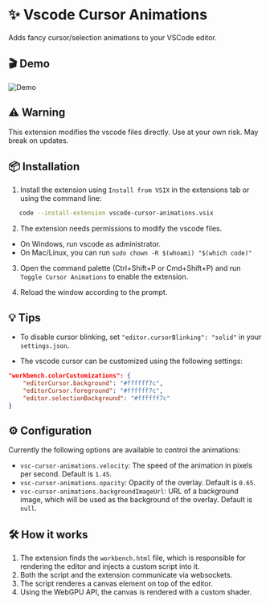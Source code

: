 # ✨ Vscode Cursor Animations

Adds fancy cursor/selection animations to your VSCode editor.

## 🎬 Demo

![Demo](./demo/2025-04-09-181753.gif)

## ⚠️ Warning

This extension modifies the vscode files directly. Use at your own risk. May break on updates.

## 📦 Installation

1. Install the extension using `Install from VSIX` in the extensions tab or using the command line:

```bash
   code --install-extension vscode-cursor-animations.vsix
```

2. The extension needs permissions to modify the vscode files.

- On Windows, run vscode as administrator.
- On Mac/Linux, you can run `sudo chown -R $(whoami) "$(which code)"`

3. Open the command palette (Ctrl+Shift+P or Cmd+Shift+P) and run `Toggle Cursor Animations` to enable the extension.

4. Reload the window according to the prompt.

## 💡 Tips

- To disable cursor blinking, set `"editor.cursorBlinking": "solid"` in your `settings.json`.

- The vscode cursor can be customized using the following settings:

```json
"workbench.colorCustomizations": {
    "editorCursor.background": "#ffffff7c",
    "editorCursor.foreground": "#ffffff7c",
    "editor.selectionBackground": "#ffffff7c"
}
```

## ⚙️ Configuration

Currently the following options are available to control the animations:

- `vsc-cursor-animations.velocity`: The speed of the animation in pixels per second. Default is `1.45`.
- `vsc-cursor-animations.opacity`: Opacity of the overlay. Default is `0.65`.
- `vsc-cursor-animations.backgroundImageUrl`: URL of a background image, which will be used as the background of the overlay. Default is `null`.

## 🛠️ How it works

1. The extension finds the `workbench.html` file, which is responsible for rendering the editor and injects a custom script into it.
2. Both the script and the extension communicate via websockets.
3. The script renderes a canvas element on top of the editor.
4. Using the WebGPU API, the canvas is rendered with a custom shader.
